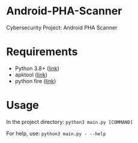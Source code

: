 # Android-PHA-Scanner
Cybersecurity Project: Android PHA Scanner

# Requirements
- Python 3.8+ ([link](https://www.python.org/downloads/)) 
- apktool ([link](https://ibotpeaches.github.io/Apktool/install/))
- python fire ([link](https://google.github.io/python-fire/guide/))

# Usage
In the project directory:
`python3 main.py [COMMAND]`

For help, use:
`python3 main.py - --help`



